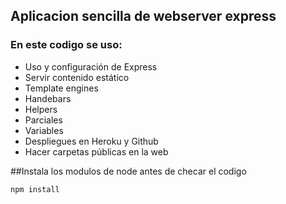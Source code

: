## Aplicacion sencilla de webserver express

### En este codigo se uso:
- Uso y configuración de Express
- Servir contenido estático
- Template engines
- Handebars
- Helpers
- Parciales
- Variables
- Despliegues en Heroku y Github
- Hacer carpetas públicas en la web

##Instala los modulos de node antes de checar el codigo
```
npm install
```